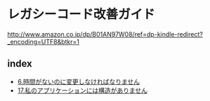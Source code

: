 # レガシーコード改善ガイド
http://www.amazon.co.jp/dp/B01AN97W08/ref=dp-kindle-redirect?_encoding=UTF8&btkr=1

## index
* [6.時間がないのに変更しなければなりません](06.0.md)
* [17.私のアプリケーションには構造がありません](17.0.md)


